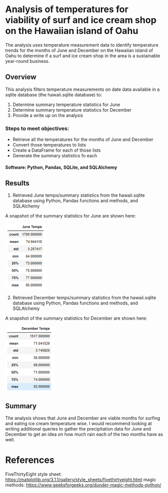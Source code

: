 # Analysis of temperatures for viability of surf and ice cream shop on the Hawaiian island of Oahu 
The analysis uses temperature measurement data to identify temperature trends for the months of June and December on the Hawaiian island of Oahu to determine if a surf and ice cream shop in the area is a sustainable year-round business.

## Overview
This analysis filters temperature measurements on date data available in a sqlite database (the hawaii.sqlite database) to:
1. Determine summary temperature statistics for June
2. Determine summary temperature statistics for December
3. Provide a write up on the analysis

### Steps to meet objectives:
* Retrieve all the temperatures for the months of June and December 
* Convert those temperatures to lists
* Create a DataFrame for each of those lists
* Generate the summary statistics fo each

#### Software: Python, Pandas, SQLite, and SQLAlchemy

## Results
1. Retrieved June temps/summary statistics from the hawaii.sqlite database using Python, Pandas functions and methods, and SQLAlchemy
  
  A snapshot of the summary statistics for June are shown here:

![June image](/resources/june_temps.png)

2. Retrieved December temps/summary statistics from the hawaii.sqlite database using Python, Pandas functions and methods, and SQLAlchemy

  A snapshot of the summary statistics for December are shown here:

![December image](/resources/december_temps.png)

## Summary
The analysis shows that June and December are viable months for surfing and eating ice cream temperature wise. I would recommend looking at writing additional queries to gather the precipitation data for June and December to get an idea on how much rain each of the two months have as well.

# References
FiveThirtyEight style sheet: https://matplotlib.org/3.1.1/gallery/style_sheets/fivethirtyeight.html
magic methods: https://www.geeksforgeeks.org/dunder-magic-methods-python/
